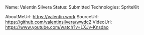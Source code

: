 Name: Valentin Silvera
Status: Submitted
Technologies: SpriteKit

AboutMeUrl: https://valentin.work
SourceUrl: https://github.com/valentinsilvera/wwdc2
VideoUrl: https://www.youtube.com/watch?v=LXJv-Knsdao

<!---
EXAMPLE
Name: John Appleseed
Status: Submitted <or> Winner <or> Distinguished <or> Rejected
Technologies: SwiftUI, RealityKit, CoreGraphic

AboutMeUrl: https://linkedin.com/in/johnappleseed
SourceUrl: https://github.com/johnappleseed/wwdc2025
VideoUrl: https://youtu.be/ABCDE123456
-->
